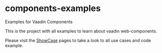 # components-examples
Examples for Vaadin Components

This is the project with all examples to learn about vaadin web-components.

Please visit the [ShowCase](http://tomivirkki.github.io/components-examples/) pages to take a look to all use
cases and code example.
